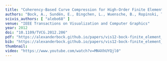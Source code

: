 ```yaml
---
title: "Coherency-Based Curve Compression for High-Order Finite Element Model Visualization"
authors: "Bock, A., Sundén, E., Bingchen, L., Wuensche, B., Ropinski, T."
scivis_authors: [ "alebo68" ]
venue: "IEEE Transactions on Visualization and Computer Graphics"
year: 2012
doi: "10.1109/TVCG.2012.206"
pdf: "https://alexanderbock.github.io/papers/vis12-bock-finite_element_modeling.pdf"
bib: "https://alexanderbock.github.io/papers/vis12-bock-finite_element_modeling.bib"
thumbnail: 
video: "https://www.youtube.com/watch?v=MN4XhUYQjl0"
---
```


